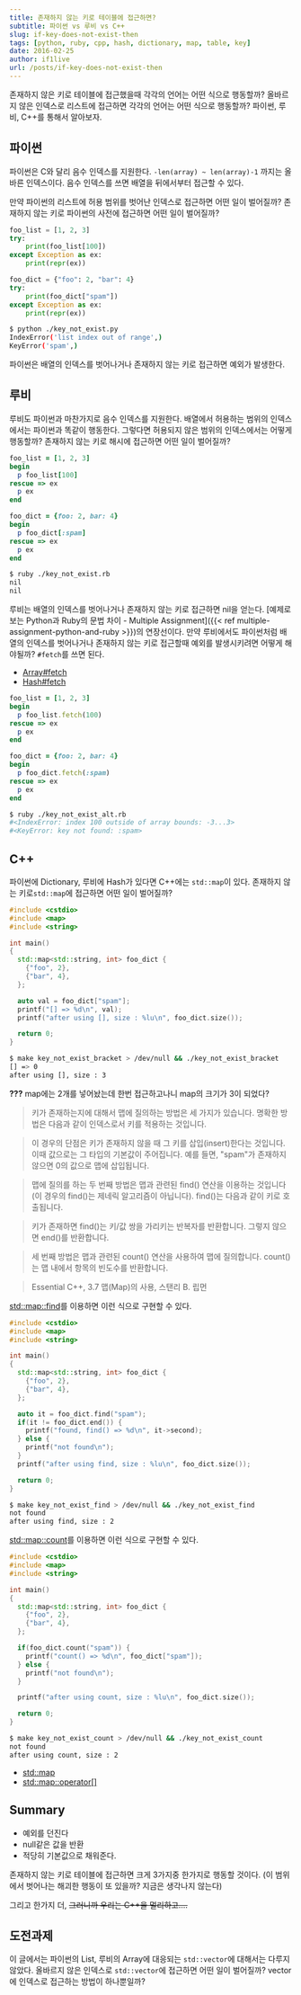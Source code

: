 ```yaml
---
title: 존재하지 않는 키로 테이블에 접근하면?
subtitle: 파이썬 vs 루비 vs C++
slug: if-key-does-not-exist-then
tags: [python, ruby, cpp, hash, dictionary, map, table, key]
date: 2016-02-25
author: if1live
url: /posts/if-key-does-not-exist-then
---
```

존재하지 않은 키로 테이블에 접근했을때 각각의 언어는 어떤 식으로 행동할까?
올바르지 않은 인덱스로 리스트에 접근하면 각각의 언어는 어떤 식으로 행동할까?
파이썬, 루비, C++를 통해서 알아보자.

## 파이썬

파이썬은 C와 달리 음수 인덱스를 지원한다.
`-len(array) ~ len(array)-1` 까지는 올바른 인덱스이다.
음수 인덱스를 쓰면 배열을 뒤에서부터 접근할 수 있다.

만약 파이썬의 리스트에 허용 범위를 벗어난 인덱스로 접근하면 어떤 일이 벌어질까?
존재하지 않는 키로 파이썬의 사전에 접근하면 어떤 일이 벌어질까?

```python
foo_list = [1, 2, 3]
try:
    print(foo_list[100])
except Exception as ex:
    print(repr(ex))

foo_dict = {"foo": 2, "bar": 4}
try:
    print(foo_dict["spam"])
except Exception as ex:
    print(repr(ex))
```

```bash
$ python ./key_not_exist.py
IndexError('list index out of range',)
KeyError('spam',)
```

파이썬은 배열의 인덱스를 벗어나거나 존재하지 않는 키로 접근하면 예외가 발생한다.

## 루비

루비도 파이썬과 마찬가지로 음수 인덱스를 지원한다.
배열에서 허용하는 범위의 인덱스에서는 파이썬과 똑같이 행동한다.
그렇다면 허용되지 않은 범위의 인덱스에서는 어떻게 행동할까?
존재하지 않는 키로 해시에 접근하면 어떤 일이 벌어질까?

```ruby
foo_list = [1, 2, 3]
begin
  p foo_list[100]
rescue => ex
  p ex
end

foo_dict = {foo: 2, bar: 4}
begin
  p foo_dict[:spam]
rescue => ex
  p ex
end
```

```bash
$ ruby ./key_not_exist.rb
nil
nil
```

루비는 배열의 인덱스를 벗어나거나 존재하지 않는 키로 접근하면 nil을 얻는다.
[예제로 보는 Python과 Ruby의 문법 차이 - Multiple Assignment]({{< ref multiple-assignment-python-and-ruby >}})의 연장선이다.
만약 루비에서도 파이썬처럼 배열의 인덱스를 벗어나거나 존재하지 않는 키로 접근할때 예외를 발생시키려면 어떻게 해야될까?
`#fetch`를 쓰면 된다.

* [Array#fetch](http://ruby-doc.org/core-2.3.0/Array.html#method-i-fetch)
* [Hash#fetch](http://ruby-doc.org/core-2.3.0/Hash.html#method-i-fetch)

```ruby
foo_list = [1, 2, 3]
begin
  p foo_list.fetch(100)
rescue => ex
  p ex
end

foo_dict = {foo: 2, bar: 4}
begin
  p foo_dict.fetch(:spam)
rescue => ex
  p ex
end
```

```bash
$ ruby ./key_not_exist_alt.rb
#<IndexError: index 100 outside of array bounds: -3...3>
#<KeyError: key not found: :spam>
```

## C++

파이썬에 Dictionary, 루비에 Hash가 있다면 C++에는 `std::map`이 있다.
존재하지 않는 키로`std::map`에 접근하면 어떤 일이 벌어질까?

```cpp
#include <cstdio>
#include <map>
#include <string>

int main()
{
  std::map<std::string, int> foo_dict {
    {"foo", 2},
    {"bar", 4},
  };

  auto val = foo_dict["spam"];
  printf("[] => %d\n", val);
  printf("after using [], size : %lu\n", foo_dict.size());

  return 0;
}
```

```bash
$ make key_not_exist_bracket > /dev/null && ./key_not_exist_bracket
[] => 0
after using [], size : 3
```

**???**
map에는 2개를 넣어놨는데 한번 접근하고나니 map의 크기가 3이 되었다?

> 키가 존재하는지에 대해서 맵에 질의하는 방법은 세 가지가 있습니다.
> 명확한 방법은 다음과 같이 인덱스로서 키를 적용하는 것입니다.

> 이 경우의 단점은 키가 존재하지 않을 때 그 키를 삽입(insert)한다는 것입니다.
> 이때 값으로는 그 타입의 기본값이 주어집니다. 예를 들면, "spam"가 존재하지 않으면 0의 값으로 맵에 삽입됩니다.

> 맵에 질의를 하는 두 번째 방법은 맵과 관련된 find() 연산을 이용하는 것입니다
> (이 경우의 find()는 제네릭 알고리즘이 아닙니다).
> find()는 다음과 같이 키로 호출됩니다.

> 키가 존재하면 find()는 키/값 쌍을 가리키는 반복자를 반환합니다.
> 그렇지 않으면 end()를 반환합니다.

> 세 번째 방법은 맵과 관련된 count() 연산을 사용하여 맵에 질의합니다.
> count()는 맵 내에서 항목의 빈도수를 반환합니다.

> Essential C++, 3.7 맵(Map)의 사용, 스탠리 B. 립먼

[std::map::find](http://en.cppreference.com/w/cpp/container/map/find)를 이용하면 이런 식으로 구현할 수 있다.

```cpp
#include <cstdio>
#include <map>
#include <string>

int main()
{
  std::map<std::string, int> foo_dict {
    {"foo", 2},
    {"bar", 4},
  };

  auto it = foo_dict.find("spam");
  if(it != foo_dict.end()) {
    printf("found, find() => %d\n", it->second);
  } else {
    printf("not found\n");
  }
  printf("after using find, size : %lu\n", foo_dict.size());

  return 0;
}
```

```bash
$ make key_not_exist_find > /dev/null && ./key_not_exist_find
not found
after using find, size : 2
```

[std::map::count](http://en.cppreference.com/w/cpp/container/map/count)를 이용하면 이런 식으로 구현할 수 있다.

```cpp
#include <cstdio>
#include <map>
#include <string>

int main()
{
  std::map<std::string, int> foo_dict {
    {"foo", 2},
    {"bar", 4},
  };

  if(foo_dict.count("spam")) {
    printf("count() => %d\n", foo_dict["spam"]);
  } else {
    printf("not found\n");
  }

  printf("after using count, size : %lu\n", foo_dict.size());

  return 0;
}
```

```bash
$ make key_not_exist_count > /dev/null && ./key_not_exist_count
not found
after using count, size : 2
```

* [std::map](http://en.cppreference.com/w/cpp/container/map)
* [std::map::operator[]](http://en.cppreference.com/w/cpp/container/map/operator_at)

## Summary

* 예외를 던진다
* null같은 값을 반환
* 적당히 기본값으로 채워준다.

존재하지 않는 키로 테이블에 접근하면 크게 3가지중 한가지로 행동할 것이다.
(이 범위에서 벗어나는 해괴한 행동이 또 있을까? 지금은 생각나지 않는다)

그리고 한가지 더, <s>그러니까 우리는 C++을 멀리하고....</s>

## 도전과제
이 글에서는 파이썬의 List, 루비의 Array에 대응되는 `std::vector`에 대해서는 다루지 않았다.
올바르지 않은 인덱스로 `std::vector`에 접근하면 어떤 일이 벌어질까?
vector에 인덱스로 접근하는 방법이 하나뿐일까?
